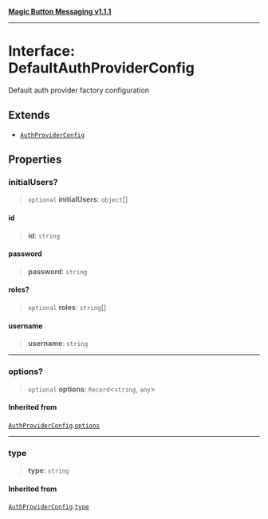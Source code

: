 [**Magic Button Messaging v1.1.1**](../README.md)

***

# Interface: DefaultAuthProviderConfig

Default auth provider factory configuration

## Extends

- [`AuthProviderConfig`](AuthProviderConfig.md)

## Properties

### initialUsers?

> `optional` **initialUsers**: `object`[]

#### id

> **id**: `string`

#### password

> **password**: `string`

#### roles?

> `optional` **roles**: `string`[]

#### username

> **username**: `string`

***

### options?

> `optional` **options**: `Record`\<`string`, `any`\>

#### Inherited from

[`AuthProviderConfig`](AuthProviderConfig.md).[`options`](AuthProviderConfig.md#options)

***

### type

> **type**: `string`

#### Inherited from

[`AuthProviderConfig`](AuthProviderConfig.md).[`type`](AuthProviderConfig.md#type)
